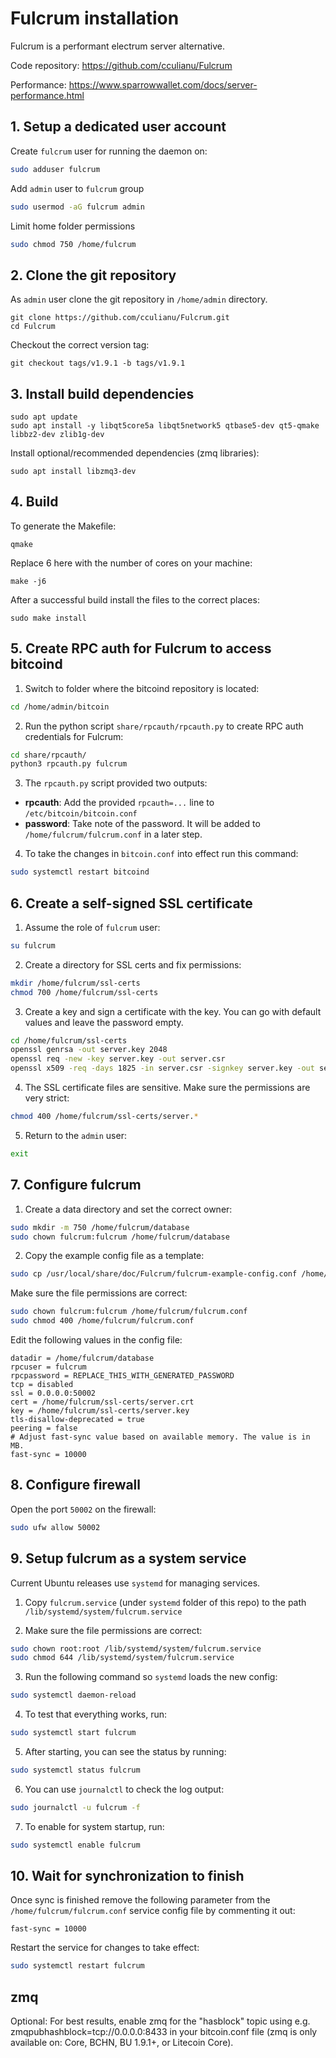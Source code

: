 # Fulcrum installation

Fulcrum is a performant electrum server alternative.

Code repository: https://github.com/cculianu/Fulcrum

Performance: https://www.sparrowwallet.com/docs/server-performance.html

## 1. Setup a dedicated user account

Create `fulcrum` user for running the daemon on:
```bash
sudo adduser fulcrum
```
Add `admin` user to `fulcrum` group
```bash
sudo usermod -aG fulcrum admin
```
Limit home folder permissions
```bash
sudo chmod 750 /home/fulcrum
```

## 2. Clone the git repository

As `admin` user clone the git repository in `/home/admin` directory.
```
git clone https://github.com/cculianu/Fulcrum.git
cd Fulcrum
```

Checkout the correct version tag:
```
git checkout tags/v1.9.1 -b tags/v1.9.1
```


## 3. Install build dependencies

```
sudo apt update
sudo apt install -y libqt5core5a libqt5network5 qtbase5-dev qt5-qmake libbz2-dev zlib1g-dev
```

Install optional/recommended dependencies (zmq libraries):
```
sudo apt install libzmq3-dev
```


## 4. Build

To generate the Makefile:
```
qmake
```

Replace 6 here with the number of cores on your machine:
```
make -j6
```

After a successful build install the files to the correct places:
```
sudo make install
```

## 5. Create RPC auth for Fulcrum to access bitcoind

1. Switch to folder where the bitcoind repository is located:
```bash
cd /home/admin/bitcoin
```

2. Run the python script `share/rpcauth/rpcauth.py` to create RPC auth credentials for Fulcrum:
```bash
cd share/rpcauth/
python3 rpcauth.py fulcrum
```

3. The `rpcauth.py` script provided two outputs:
- **rpcauth**: Add the provided `rpcauth=...` line to `/etc/bitcoin/bitcoin.conf`
- **password**: Take note of the password. It will be added to `/home/fulcrum/fulcrum.conf` in a later step.

4. To take the changes in `bitcoin.conf` into effect run this command:
```bash
sudo systemctl restart bitcoind
```

## 6. Create a self-signed SSL certificate

1. Assume the role of `fulcrum` user:
```bash
su fulcrum
```

2. Create a directory for SSL certs and fix permissions:
```bash
mkdir /home/fulcrum/ssl-certs
chmod 700 /home/fulcrum/ssl-certs
```

3. Create a key and sign a certificate with the key. You can go with default values and leave the password empty.
```bash
cd /home/fulcrum/ssl-certs
openssl genrsa -out server.key 2048
openssl req -new -key server.key -out server.csr
openssl x509 -req -days 1825 -in server.csr -signkey server.key -out server.crt
```

4. The SSL certificate files are sensitive. Make sure the permissions are very strict:
```bash
chmod 400 /home/fulcrum/ssl-certs/server.*
```

5. Return to the `admin` user:
```bash
exit
```


## 7. Configure fulcrum

1. Create a data directory and set the correct owner:
```bash
sudo mkdir -m 750 /home/fulcrum/database
sudo chown fulcrum:fulcrum /home/fulcrum/database
```

2. Copy the example config file as a template:
```bash
sudo cp /usr/local/share/doc/Fulcrum/fulcrum-example-config.conf /home/fulcrum/fulcrum.conf
```

Make sure the file permissions are correct:
```bash
sudo chown fulcrum:fulcrum /home/fulcrum/fulcrum.conf
sudo chmod 400 /home/fulcrum/fulcrum.conf
```

Edit the following values in the config file:
```
datadir = /home/fulcrum/database
rpcuser = fulcrum
rpcpassword = REPLACE_THIS_WITH_GENERATED_PASSWORD
tcp = disabled
ssl = 0.0.0.0:50002
cert = /home/fulcrum/ssl-certs/server.crt
key = /home/fulcrum/ssl-certs/server.key
tls-disallow-deprecated = true
peering = false
# Adjust fast-sync value based on available memory. The value is in MB.
fast-sync = 10000
```

## 8. Configure firewall

Open the port `50002` on the firewall:
```bash
sudo ufw allow 50002
```


## 9. Setup fulcrum as a system service

Current Ubuntu releases use `systemd` for managing services.

1. Copy `fulcrum.service` (under `systemd` folder of this repo) to the path `/lib/systemd/system/fulcrum.service`

2. Make sure the file permissions are correct:
```bash
sudo chown root:root /lib/systemd/system/fulcrum.service
sudo chmod 644 /lib/systemd/system/fulcrum.service
```

3. Run the following command so `systemd` loads the new config:
```bash
sudo systemctl daemon-reload
```

4. To test that everything works, run:
```bash
sudo systemctl start fulcrum
```

5. After starting, you can see the status by running:
```bash
sudo systemctl status fulcrum
```

6. You can use `journalctl` to check the log output:
```bash
sudo journalctl -u fulcrum -f
```

7. To enable for system startup, run:
```bash
sudo systemctl enable fulcrum
```

## 10. Wait for synchronization to finish

Once sync is finished remove the following parameter from the `/home/fulcrum/fulcrum.conf` service config file by commenting it out:
```
fast-sync = 10000
```

Restart the service for changes to take effect:
```bash
sudo systemctl restart fulcrum
```

## zmq

Optional: For best results, enable zmq for the "hasblock" topic using e.g. zmqpubhashblock=tcp://0.0.0.0:8433 in your bitcoin.conf file (zmq is only available on: Core, BCHN, BU 1.9.1+, or Litecoin Core).